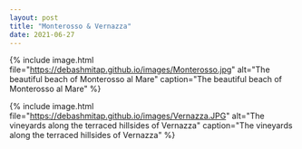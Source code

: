```yaml
---
layout: post
title: "Monterosso & Vernazza"
date: 2021-06-27
---
```



{% 
include image.html 
file="https://debashmitap.github.io/images/Monterosso.jpg" 
alt="The beautiful beach of Monterosso al Mare" 
caption="The beautiful beach of Monterosso al Mare" 
%}

{% 
include image.html 
file="https://debashmitap.github.io/images/Vernazza.JPG" 
alt="The vineyards along the terraced hillsides of Vernazza" 
caption="The vineyards along the terraced hillsides of Vernazza" 
%}
